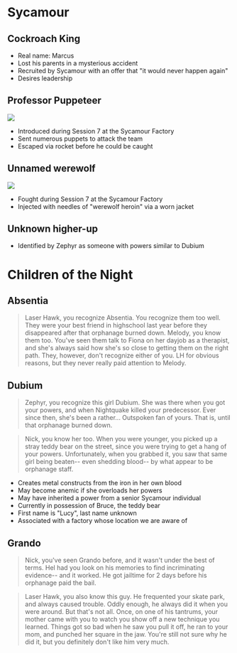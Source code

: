 <!-- TITLE: Sycamour -->
<!-- SUBTITLE: A quick summary of Sycamour -->

# Sycamour
## Cockroach King
* Real name: Marcus
* Lost his parents in a mysterious accident
* Recruited by Sycamour with an offer that "it would never happen again"
* Desires leadership

## Professor Puppeteer

![](https://cdn.discordapp.com/attachments/572184988272033792/589600940546588673/liam.jpg)

* Introduced during Session 7 at the Sycamour Factory
* Sent numerous puppets to attack the team
* Escaped via rocket before he could be caught

## Unnamed werewolf

![](https://cdn.discordapp.com/attachments/572184988272033792/589598316648726549/waltz.jpg)

* Fought during Session 7 at the Sycamour Factory
* Injected with needles of "werewolf heroin" via a worn jacket

## Unknown higher-up
* Identified by Zephyr as someone with powers similar to Dubium
# Children of the Night
## Absentia
> Laser Hawk, you recognize Absentia. You recognize them too well. They were your best friend in highschool last year before they disappeared after that orphanage burned down. Melody, you know them too. You've seen them talk to Fiona on her dayjob as a therapist, and she's always said how she's so close to getting them on the right path. They, however, don't recognize either of you. LH for obvious reasons, but they never really paid attention to Melody.
## Dubium
> Zephyr, you recognize this girl Dubium. She was there when you got your powers, and when Nightquake killed your predecessor. Ever since then, she's been a rather... Outspoken fan of yours. That is, until that orphanage burned down.

> Nick, you know her too. When you were younger, you picked up a stray teddy bear on the street, since you were trying to get a hang of your powers. Unfortunately, when you grabbed it, you saw that same girl being beaten-- even shedding blood-- by what appear to be orphanage staff.

* Creates metal constructs from the iron in her own blood
* May become anemic if she overloads her powers
* May have inherited a power from a senior Sycamour individual
* Currently in possession of Bruce, the teddy bear
* First name is "Lucy", last name unknown
* Associated with a factory whose location we are aware of
## Grando
> Nick, you've seen Grando before, and it wasn't under the best of terms. Hel had you look on his memories to find incriminating evidence-- and it worked. He got jailtime for 2 days before his orphanage paid the bail.

> Laser Hawk, you also know this guy. He frequented your skate park, and always caused trouble. Oddly enough, he always did it when you were around. But that's not all. Once, on one of his tantrums, your mother came with you to watch you show off a new technique you learned. Things got so bad when he saw you pull it off, he ran to your mom, and punched her square in the jaw. You're still not sure why he did it, but you definitely don't like him very much.